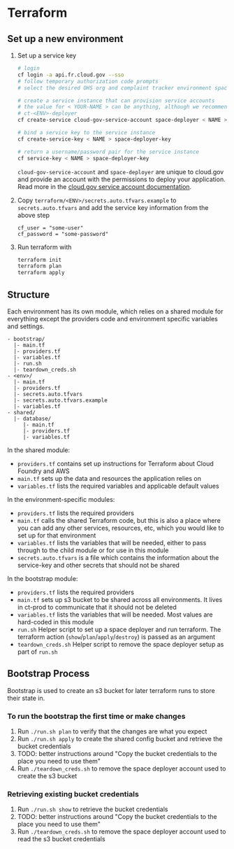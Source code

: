 # Terraform

## Set up a new environment

1. Set up a service key
    ```bash
    # login
    cf login -a api.fr.cloud.gov --sso
    # follow temporary authorization code prompts
    # select the desired OHS org and complaint tracker environment space

    # create a service instance that can provision service accounts
    # the value for < YOUR-NAME > can be anything, although we recommend
    # ct-<ENV>-deployer
    cf create-service cloud-gov-service-account space-deployer < NAME >

    # bind a service key to the service instance
    cf create-service-key < NAME > space-deployer-key

    # return a username/password pair for the service instance
    cf service-key < NAME > space-deployer-key
    ```
    `cloud-gov-service-account` and `space-deployer` are unique to cloud.gov and provide an account with the permissions to deploy your application. Read more in the [cloud.gov service account documentation](https://cloud.gov/docs/services/cloud-gov-service-account/).

1. Copy `terraform/<ENV>/secrets.auto.tfvars.example` to `secrets.auto.tfvars` and add the service key information from the above step
    ```
    cf_user = "some-user"
    cf_password = "some-password"
    ```
1. Run terraform with
    ```bash
    terraform init
    terraform plan
    terraform apply
    ```

## Structure

Each environment has its own module, which relies on a shared module for everything except the providers code and environment specific variables and settings.

```
- bootstrap/
  |- main.tf
  |- providers.tf
  |- variables.tf
  |- run.sh
  |- teardown_creds.sh
- <env>/
  |- main.tf
  |- providers.tf
  |- secrets.auto.tfvars
  |- secrets.auto.tfvars.example
  |- variables.tf
- shared/
  |- database/
     |- main.tf
     |- providers.tf
     |- variables.tf
```

In the shared module:
- `providers.tf` contains set up instructions for Terraform about Cloud Foundry and AWS
- `main.tf` sets up the data and resources the application relies on
- `variables.tf` lists the required variables and applicable default values

In the environment-specific modules:
- `providers.tf` lists the required providers
- `main.tf` calls the shared Terraform code, but this is also a place where you can add any other services, resources, etc, which you would like to set up for that environment
- `variables.tf` lists the variables that will be needed, either to pass through to the child module or for use in this module
- `secrets.auto.tfvars` is a file which contains the information about the service-key and other secrets that should not be shared

In the bootstrap module:
- `providers.tf` lists the required providers
- `main.tf` sets up s3 bucket to be shared across all environments. It lives in ct-prod to communicate that it should not be deleted
- `variables.tf` lists the variables that will be needed. Most values are hard-coded in this module
- `run.sh` Helper script to set up a space deployer and run terraform. The terraform action (`show`/`plan`/`apply`/`destroy`) is passed as an argument
- `teardown_creds.sh` Helper script to remove the space deployer setup as part of `run.sh`

## Bootstrap Process

Bootstrap is used to create an s3 bucket for later terraform runs to store their state in.

### To run the bootstrap the first time or make changes

1. Run `./run.sh plan` to verify that the changes are what you expect
1. Run `./run.sh apply` to create the shared config bucket and retrieve the bucket credentials
1. TODO: better instructions around "Copy the bucket credentials to the place you need to use them"
1. Run `./teardown_creds.sh` to remove the space deployer account used to create the s3 bucket

### Retrieving existing bucket credentials

1. Run `./run.sh show` to retrieve the bucket credentials
1. TODO: better instructions around "Copy the bucket credentials to the place you need to use them"
1. Run `./teardown_creds.sh` to remove the space deployer account used to read the s3 bucket credentials

